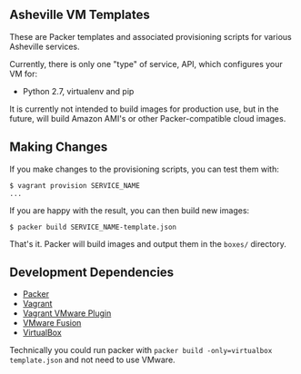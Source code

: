 ## Asheville VM Templates

These are Packer templates and associated provisioning scripts for
various Asheville services.

Currently, there is only one "type" of service, API, which configures your VM for:

- Python 2.7, virtualenv and pip

It is currently not intended to build images for production use, but
in the future, will build Amazon AMI's or other Packer-compatible cloud
images.

## Making Changes

If you make changes to the provisioning scripts, you can test them with:

    $ vagrant provision SERVICE_NAME
    ...

If you are happy with the result, you can then build new images:

    $ packer build SERVICE_NAME-template.json

That's it. Packer will build images and output them in the `boxes/`
directory.

## Development Dependencies

- [Packer](http://www.packer.io/)
- [Vagrant](http://www.vagrantup.com/)
- [Vagrant VMware Plugin](http://www.vagrantup.com/vmware)
- [VMware Fusion](http://www.vmware.com/products/fusion/)
- [VirtualBox](https://www.virtualbox.org/)

Technically you could run packer with `packer build -only=virtualbox template.json`
and not need to use VMware.
